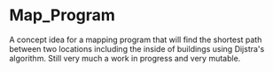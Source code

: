 # Map_Program
A concept idea for a mapping program that will find the shortest path between two locations including the inside of buildings using Dijstra's algorithm.
Still very much a work in progress and very mutable.
